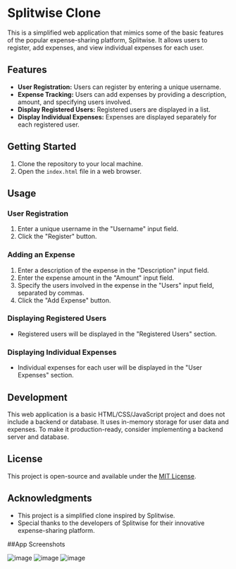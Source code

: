 # Splitwise Clone

This is a simplified web application that mimics some of the basic features of the popular expense-sharing platform, Splitwise. It allows users to register, add expenses, and view individual expenses for each user.

## Features

- **User Registration:** Users can register by entering a unique username.
- **Expense Tracking:** Users can add expenses by providing a description, amount, and specifying users involved.
- **Display Registered Users:** Registered users are displayed in a list.
- **Display Individual Expenses:** Expenses are displayed separately for each registered user.

## Getting Started

1. Clone the repository to your local machine.
2. Open the `index.html` file in a web browser.

## Usage

### User Registration

1. Enter a unique username in the "Username" input field.
2. Click the "Register" button.

### Adding an Expense

1. Enter a description of the expense in the "Description" input field.
2. Enter the expense amount in the "Amount" input field.
3. Specify the users involved in the expense in the "Users" input field, separated by commas.
4. Click the "Add Expense" button.

### Displaying Registered Users

- Registered users will be displayed in the "Registered Users" section.

### Displaying Individual Expenses

- Individual expenses for each user will be displayed in the "User Expenses" section.

## Development

This web application is a basic HTML/CSS/JavaScript project and does not include a backend or database. It uses in-memory storage for user data and expenses. To make it production-ready, consider implementing a backend server and database.

## License

This project is open-source and available under the [MIT License](LICENSE).

## Acknowledgments

- This project is a simplified clone inspired by Splitwise.
- Special thanks to the developers of Splitwise for their innovative expense-sharing platform.

##App Screenshots

![image](https://github.com/Hemanth-18-2002/SplitwiseApp/assets/83938737/f72e05c9-99ab-4ea3-a196-6031bdfc694d)
![image](https://github.com/Hemanth-18-2002/SplitwiseApp/assets/83938737/1e593703-e122-48e2-a514-0280badf8af8)
![image](https://github.com/Hemanth-18-2002/SplitwiseApp/assets/83938737/4f3b4e7e-250c-428f-925e-f4e53157f1ec)



